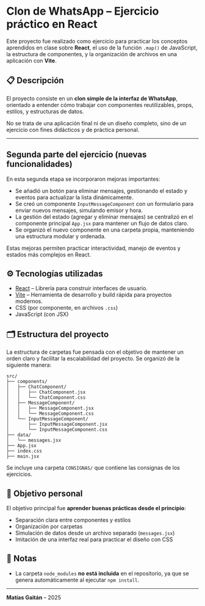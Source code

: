 # Clon de WhatsApp – Ejercicio práctico en React

Este proyecto fue realizado como ejercicio para practicar los conceptos aprendidos en clase sobre **React**, el uso de la función `.map()` de JavaScript, la estructura de componentes, y la organización de archivos en una aplicación con **Vite**.

## 📋 Descripción

El proyecto consiste en un **clon simple de la interfaz de WhatsApp**, orientado a entender cómo trabajar con componentes reutilizables, props, estilos, y estructuras de datos.

No se trata de una aplicación final ni de un diseño completo, sino de un ejercicio con fines didácticos y de práctica personal.

---

## Segunda parte del ejercicio (nuevas funcionalidades)

En esta segunda etapa se incorporaron mejoras importantes:

- Se añadió un botón para eliminar mensajes, gestionando el estado y eventos para actualizar la lista dinámicamente.  
- Se creó un componente `InputMessageComponent` con un formulario para enviar nuevos mensajes, simulando emisor y hora.  
- La gestión del estado (agregar y eliminar mensajes) se centralizó en el componente principal `App.jsx` para mantener un flujo de datos claro.  
- Se organizó el nuevo componente en una carpeta propia, manteniendo una estructura modular y ordenada.

Estas mejoras permiten practicar interactividad, manejo de eventos y estados más complejos en React.


## ⚙️ Tecnologías utilizadas

- [React](https://reactjs.org/) – Librería para construir interfaces de usuario.
- [Vite](https://vitejs.dev/) – Herramienta de desarrollo y build rápida para proyectos modernos.
- CSS (por componente, en archivos `.css`)
- JavaScript (con JSX)


## 🗂️ Estructura del proyecto

La estructura de carpetas fue pensada con el objetivo de mantener un orden claro y facilitar la escalabilidad del proyecto. Se organizó de la siguiente manera:

```
src/
├── components/
│   ├── ChatComponent/
│   │   ├── ChatComponent.jsx
│   │   └── ChatComponent.css
│   ├── MessageComponent/
│   │   ├── MessageComponent.jsx
│   │   └── MessageComponent.css
│   └── InputMessageComponent/
│       ├── InputMessageComponent.jsx
│       └── InputMessageComponent.css
├── data/
│   └── messages.jsx
├── App.jsx
├── index.css
├── main.jsx
```

Se incluye una carpeta `CONSIGNAS/` que contiene las consignas de los ejercicios.


## 🎯 Objetivo personal

El objetivo principal fue **aprender buenas prácticas desde el principio**:
- Separación clara entre componentes y estilos
- Organización por carpetas
- Simulación de datos desde un archivo separado (`messages.jsx`)
- Imitación de una interfaz real para practicar el diseño con CSS

## 🚫 Notas

- La carpeta `node_modules` **no está incluida** en el repositorio, ya que se genera automáticamente al ejecutar `npm install`.

---

**Matías Gaitán** – 2025
